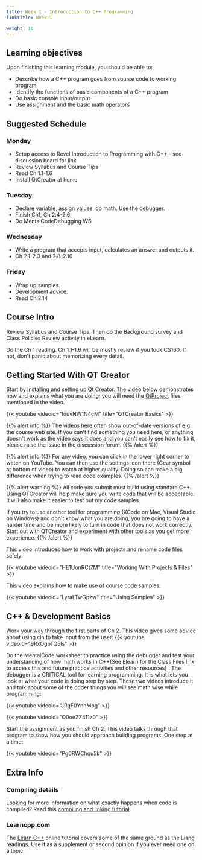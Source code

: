 ```yaml
---
title: Week 1 - Introduction to C++ Programming
linktitle: Week 1

weight: 10
---
```


## Learning objectives

Upon finishing this learning module, you should be able to:

* Describe how a C++ program goes from source code to working program
* Identify the functions of basic components of a C++ program
* Do basic console input/output
* Use assignment and the basic math operators

## Suggested Schedule

### Monday

* Setup access to Revel Introduction to Programming with C++ - see discussion board for link
* Review Syllabus and Course Tips
* Read Ch 1.1-1.6
* Install QtCreator at home

### Tuesday

* Declare variable, assign values, do math. Use the debugger.
* Finish Ch1, Ch 2.4-2.6
* Do MentalCodeDebugging WS

### Wednesday

* Write a program that accepts input, calculates an answer and outputs it.
* Ch 2.1-2.3 and 2.8-2.10

### Friday

* Wrap up samples.
* Development advice.
* Read Ch 2.14

## Course Intro

Review Syllabus and Course Tips.
Then do the Background survey and Class Policies Review activity in eLearn.

Do the Ch 1 reading. Ch 1.1-1.6 will be mostly review if you took CS160. If not, don't panic about memorizing every detail.

## Getting Started With QT Creator

Start by [installing and setting up Qt Creator][qtinstall].
The video below demonstrates how and explains what you are doing;
you will need the [QtProject][qtproject] files mentioned in the video.

[qtinstall]:https://docs.google.com/document/d/1AMvLP1THLpWVqYWTAQeBTeCoX0kXKRp6-aXfeSkNVag/edit#heading=h.rihp46pqexgr
[qtproject]:http://computerscience.chemeketa.edu/CSResources/QtCreator/QtProject.zip

{{< youtube videoid="IouvNW1N4cM" title="QTCreator Basics" >}}

{{% alert info %}}
The videos here often show out-of-date versions of e.g. the course web site.
If you can't find something you need here, or anything doesn't work as the video says it
does and you can't easily see how to fix it, please raise the issue in the discussion forum.
{{% /alert %}}

{{% alert info %}}
For any video, you can click in the lower right corner to watch on YouTube. You can then use
the settings icon there (Gear symbol at bottom of video) to watch at higher quality. Doing
so can make a big difference when trying to read code examples.
{{% /alert %}}

{{% alert warning %}}
All code you submit must build using standard C++. Using QTCreator will help make sure you
write code that will be acceptable. It will also make it easier to test out my code samples.

If you try to use another tool for programming (XCode on Mac, Visual Studio on Windows) and
don't know what you are doing, you are going to have a harder time and be more likely to
turn in code that does not work correctly. Start out with QTCreator and experiment with
other tools as you get more experience.
{{% /alert %}}

This video introduces how to work with projects and rename code files safely:

{{< youtube videoid="HE1UonRCt7M" title="Working With Projects & Files" >}}

This video explains how to make use of course code samples:

{{< youtube videoid="LyraLTwGpzw" title="Using Samples" >}}

## C++ & Development Basics

Work your way through the first parts of Ch 2. This video gives some advice about using cin to take
input from the user:
{{< youtube videoid="9RxOgpTQ5ls" >}}

Do the MentalCode worksheet to practice using the debugger and test your understanding of how math
works in C++(See Elearn for the Class Files link to access this and future practice
activities and other resources) . The debugger is a CRITICAL tool
for learning programming. It is what lets you look at what your code is doing step by step. These
two videos introduce it and talk about some of the odder things you will see math wise while
programming:

{{< youtube videoid="JRqF0YhhMbg" >}}

{{< youtube videoid="Q0oeZZ411z0" >}}

Start the assignment as you finish Ch 2. This video talks through that program to show how you
should approach building programs. One step at a time:

{{< youtube videoid="Pg0RWChqu5k" >}}

## Extra Info

### Compiling details

Looking for more information on what exactly happens when code is compiled?
Read this [compiling and linking tutorial](http://www.tenouk.com/ModuleW.html).

### Learncpp.com

The [Learn C++](http://learncpp.com/) online tutorial covers some of the same ground as the Liang
readings. Use it as a supplement or second opinion if you ever need one on a topic.
